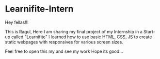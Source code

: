 # Learnifite-Intern
Hey fellas!!!

This is Ragul, Here I am sharing my final project of my Internship in a Start-up called "Learnifite"
I learned how to use basic HTML, CSS, JS to create static webpages with responsives for various screen sizes.

Feel free to open this my and see my work
Hope its good...
